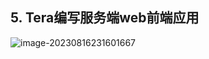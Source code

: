 ## 5. Tera编写服务端web前端应用

![image-20230816231601667](https://cdn.fengxianhub.top/resources-master/image-20230816231601667.png)

